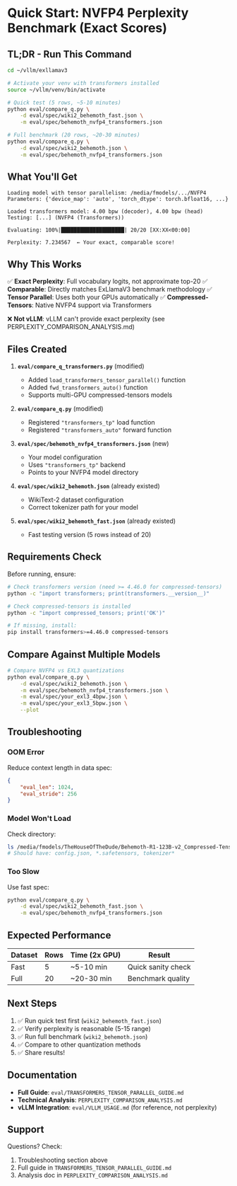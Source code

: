 # Quick Start: NVFP4 Perplexity Benchmark (Exact Scores)

## TL;DR - Run This Command

```bash
cd ~/vllm/exllamav3

# Activate your venv with transformers installed
source ~/vllm/venv/bin/activate

# Quick test (5 rows, ~5-10 minutes)
python eval/compare_q.py \
    -d eval/spec/wiki2_behemoth_fast.json \
    -m eval/spec/behemoth_nvfp4_transformers.json

# Full benchmark (20 rows, ~20-30 minutes)
python eval/compare_q.py \
    -d eval/spec/wiki2_behemoth.json \
    -m eval/spec/behemoth_nvfp4_transformers.json
```

## What You'll Get

```
Loading model with tensor parallelism: /media/fmodels/.../NVFP4
Parameters: {'device_map': 'auto', 'torch_dtype': torch.bfloat16, ...}

Loaded transformers model: 4.00 bpw (decoder), 4.00 bpw (head)
Testing: [...] (NVFP4 (Transformers))

Evaluating: 100%|████████████████████| 20/20 [XX:XX<00:00]

Perplexity: 7.234567  ← Your exact, comparable score!
```

## Why This Works

✅ **Exact Perplexity**: Full vocabulary logits, not approximate top-20
✅ **Comparable**: Directly matches ExLlamaV3 benchmark methodology
✅ **Tensor Parallel**: Uses both your GPUs automatically
✅ **Compressed-Tensors**: Native NVFP4 support via Transformers

❌ **Not vLLM**: vLLM can't provide exact perplexity (see PERPLEXITY_COMPARISON_ANALYSIS.md)

## Files Created

1. **`eval/compare_q_transformers.py`** (modified)
   - Added `load_transformers_tensor_parallel()` function
   - Added `fwd_transformers_auto()` function
   - Supports multi-GPU compressed-tensors models

2. **`eval/compare_q.py`** (modified)
   - Registered `"transformers_tp"` load function
   - Registered `"transformers_auto"` forward function

3. **`eval/spec/behemoth_nvfp4_transformers.json`** (new)
   - Your model configuration
   - Uses `"transformers_tp"` backend
   - Points to your NVFP4 model directory

4. **`eval/spec/wiki2_behemoth.json`** (already existed)
   - WikiText-2 dataset configuration
   - Correct tokenizer path for your model

5. **`eval/spec/wiki2_behemoth_fast.json`** (already existed)
   - Fast testing version (5 rows instead of 20)

## Requirements Check

Before running, ensure:

```bash
# Check transformers version (need >= 4.46.0 for compressed-tensors)
python -c "import transformers; print(transformers.__version__)"

# Check compressed-tensors is installed
python -c "import compressed_tensors; print('OK')"

# If missing, install:
pip install transformers>=4.46.0 compressed-tensors
```

## Compare Against Multiple Models

```bash
# Compare NVFP4 vs EXL3 quantizations
python eval/compare_q.py \
    -d eval/spec/wiki2_behemoth.json \
    -m eval/spec/behemoth_nvfp4_transformers.json \
    -m eval/spec/your_exl3_4bpw.json \
    -m eval/spec/your_exl3_5bpw.json \
    --plot
```

## Troubleshooting

### OOM Error
Reduce context length in data spec:
```json
{
    "eval_len": 1024,
    "eval_stride": 256
}
```

### Model Won't Load
Check directory:
```bash
ls /media/fmodels/TheHouseOfTheDude/Behemoth-R1-123B-v2_Compressed-Tensors/NVFP4/
# Should have: config.json, *.safetensors, tokenizer*
```

### Too Slow
Use fast spec:
```bash
python eval/compare_q.py \
    -d eval/spec/wiki2_behemoth_fast.json \
    -m eval/spec/behemoth_nvfp4_transformers.json
```

## Expected Performance

| Dataset | Rows | Time (2x GPU) | Result |
|---------|------|---------------|--------|
| Fast | 5 | ~5-10 min | Quick sanity check |
| Full | 20 | ~20-30 min | Benchmark quality |

## Next Steps

1. ✅ Run quick test first (`wiki2_behemoth_fast.json`)
2. ✅ Verify perplexity is reasonable (5-15 range)
3. ✅ Run full benchmark (`wiki2_behemoth.json`)
4. ✅ Compare to other quantization methods
5. ✅ Share results!

## Documentation

- **Full Guide**: `eval/TRANSFORMERS_TENSOR_PARALLEL_GUIDE.md`
- **Technical Analysis**: `PERPLEXITY_COMPARISON_ANALYSIS.md`
- **vLLM Integration**: `eval/VLLM_USAGE.md` (for reference, not perplexity)

## Support

Questions? Check:
1. Troubleshooting section above
2. Full guide in `TRANSFORMERS_TENSOR_PARALLEL_GUIDE.md`
3. Analysis doc in `PERPLEXITY_COMPARISON_ANALYSIS.md`


